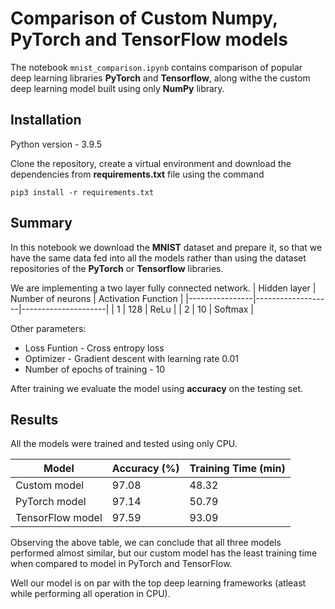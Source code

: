 # Comparison of Custom Numpy, PyTorch and TensorFlow models

The notebook `mnist_comparison.ipynb` contains comparison of popular deep learning libraries **PyTorch** and **Tensorflow**, along withe the custom deep learning model built using only **NumPy** library.

## Installation
Python version - 3.9.5

Clone the repository, create a virtual environment and download the dependencies from **requirements.txt** file using the command
```
pip3 install -r requirements.txt
```

## Summary
In this notebook we download the **MNIST** dataset and prepare it, so that we have the same data fed into all the models rather than using the dataset repositories of the **PyTorch** or **Tensorflow** libraries.

We are implementing a two layer fully connected network.
| Hidden layer   | Number of neurons | Activation Function |
|----------------|-------------------|---------------------|
| 1              | 128               | ReLu                |
| 2              | 10                | Softmax             |

Other parameters:
 - Loss Funtion - Cross entropy loss
 - Optimizer - Gradient descent with learning rate 0.01
 - Number of epochs of training - 10

After training we evaluate the model using **accuracy** on the testing set.

## Results
All the models were trained and tested using only CPU.

| Model            | Accuracy (%) | Training Time (min) |
|------------------|--------------|---------------------|
| Custom model     | 97.08        | 48.32               |
| PyTorch model    | 97.14        | 50.79               |
| TensorFlow model | 97.59        | 93.09               |

Observing the above table, we can conclude that all three models performed almost similar, but our custom model has the least training time when compared to model in PyTorch and TensorFlow.

Well our model is on par with the top deep learning frameworks (atleast while performing all operation in CPU).

